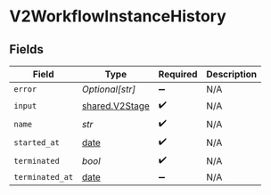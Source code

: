 # V2WorkflowInstanceHistory


## Fields

| Field                                                                | Type                                                                 | Required                                                             | Description                                                          |
| -------------------------------------------------------------------- | -------------------------------------------------------------------- | -------------------------------------------------------------------- | -------------------------------------------------------------------- |
| `error`                                                              | *Optional[str]*                                                      | :heavy_minus_sign:                                                   | N/A                                                                  |
| `input`                                                              | [shared.V2Stage](../../models/shared/v2stage.md)                     | :heavy_check_mark:                                                   | N/A                                                                  |
| `name`                                                               | *str*                                                                | :heavy_check_mark:                                                   | N/A                                                                  |
| `started_at`                                                         | [date](https://docs.python.org/3/library/datetime.html#date-objects) | :heavy_check_mark:                                                   | N/A                                                                  |
| `terminated`                                                         | *bool*                                                               | :heavy_check_mark:                                                   | N/A                                                                  |
| `terminated_at`                                                      | [date](https://docs.python.org/3/library/datetime.html#date-objects) | :heavy_minus_sign:                                                   | N/A                                                                  |